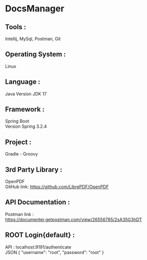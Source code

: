 # DocsManager

## Tools :
Intellij, MySql, Postman, Git

## Operating System :
Linux

## Language :
Java
Version JDK 17

## Framework :
Spring Boot\
Version Spring 3.2.4

## Project :
Gradle - Groovy

## 3rd Party Library :
OpenPDF\
GitHub link: https://github.com/LibrePDF/OpenPDF

## API Documentation :
Postman link : https://documenter.getpostman.com/view/26556785/2sA35G3hDT

## ROOT Login{default} :
API : localhost:9191/authenticate\
JSON
{
    "username": "root",
    "password": "root"
}
